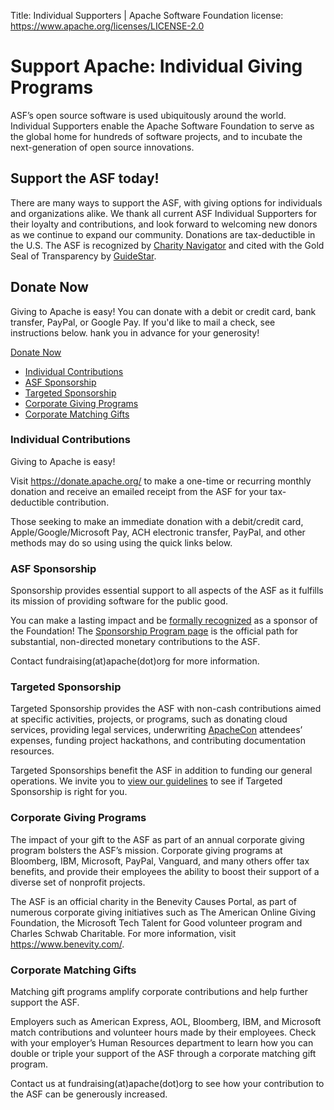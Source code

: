 Title: Individual Supporters | Apache Software Foundation
license: https://www.apache.org/licenses/LICENSE-2.0

# Support Apache: Individual Giving Programs

ASF’s open source software is used ubiquitously around the world. Individual Supporters enable the Apache Software Foundation to serve as the global home for hundreds of software projects, and to incubate the next-generation of open source innovations.

## Support the ASF today!
There are many ways to support the ASF, with giving options for individuals and organizations alike. We thank all current ASF Individual Supporters for their loyalty and contributions, and look forward to welcoming new donors as we continue to expand our community. Donations are tax-deductible in the U.S. The ASF is recognized by <a href="https://www.charitynavigator.org/index.cfm?bay=search.profile&ein=470825376" target="_blank">Charity Navigator</a> and cited with the Gold Seal of Transparency by <a href="https://www.guidestar.org/profile/47-0825376" target="_blank">GuideStar</a>. 

<section class="bg-gray">
  <div class="container">
    <div class="row">
      <div class="col-md-12">
        <h2>Donate Now</h2>
        <p>Giving to Apache is easy! You can donate with a debit or credit card, bank transfer, PayPal, or Google Pay. If you'd like to mail a check, see instructions below. hank you in advance for your generosity!</p>
      <p><a class="btn btn-default mx-10" href="https://donate.apache.org/48ff" role="button">Donate Now</a>
		</div>
	  </div>
	</div>
  </div>
</section>



  <ul class="nav nav-pills nav-justified" role="tablist">
    <li role="presentation" class="active"><a href="#individualContributions" aria-controls="individualContributions" role="tab" data-toggle="tab">Individual Contributions</a></li>
    <li role="presentation"><a href="#asfSponsorship" aria-controls="asfSponsorship" role="tab" data-toggle="tab">ASF Sponsorship</a></li>
    <li role="presentation"><a href="#targetedSponsorship" aria-controls="targetedSponsorship" role="tab" data-toggle="tab">Targeted Sponsorship</a></li>
    <li role="presentation"><a href="#corporateGivingPrograms" aria-controls="corporateGivingPrograms" role="tab" data-toggle="tab">Corporate Giving Programs</a></li>
    <li role="presentation"><a href="#corporateMatchingGifts" aria-controls="corporateMatchingGifts" role="tab" data-toggle="tab">Corporate Matching Gifts</a></li>
  </ul>
  <div class="tab-content">
    <div role="tabpanel" class="tab-pane active" id="individualContributions">
      <div class="well">
        <h3>Individual Contributions</h3>
        <p>Giving to Apache is easy!</p>
        <p>Visit <a href="https://donate.apache.org/">https://donate.apache.org/</a> to make a one-time or recurring monthly donation and receive an emailed receipt from the ASF for your tax-deductible contribution.</p>
        <p>Those seeking to make an immediate donation with a debit/credit card, Apple/Google/Microsoft Pay, ACH electronic transfer, PayPal, and other methods may do so using using the quick links below.</p>
      </div>
    </div>
    <div role="tabpanel" class="tab-pane" id="asfSponsorship">
      <div class="well">
        <h3>ASF Sponsorship</h3>
        <p>Sponsorship provides essential support to all aspects of the ASF as it fulfills its mission of providing software for the public good.</p>
        <p>You can make a lasting impact and be <a href="/foundation/thanks">formally recognized</a> as a sponsor of the Foundation! The <a href="/foundation/sponsorship.html">Sponsorship Program page</a> is the official path for substantial, non-directed monetary contributions to the ASF.</p>
        <p>Contact fundraising(at)apache(dot)org for more information.</p>
      </div>
    </div>
    <div role="tabpanel" class="tab-pane" id="targetedSponsorship">
      <div class="well">
        <h3>Targeted Sponsorship</h3>
        <p>Targeted Sponsorship provides the ASF with non-cash contributions aimed at specific activities, projects, or programs, such as donating cloud services, providing legal services, underwriting <a href="https://www.apachecon.com/">ApacheCon</a> attendees’ expenses, funding project hackathons, and contributing documentation resources.</p>
        <p>Targeted Sponsorships benefit the ASF in addition to funding our general operations. We invite you to <a href="/foundation/docs/Targeted-Sponsorship-Policy.pdf">view our guidelines</a> to see if Targeted Sponsorship is right for you.</p>
      </div>
    </div>
    <div role="tabpanel" class="tab-pane" id="corporateGivingPrograms">
      <div class="well">
        <h3>Corporate Giving Programs</h3>
        <p>The impact of your gift to the ASF as part of an annual corporate giving program bolsters the ASF’s mission.
        Corporate giving programs at Bloomberg, IBM, Microsoft, PayPal, Vanguard, and many others offer tax benefits, and provide their employees the ability to boost their support of a diverse set of nonprofit projects.</p>
        <p>The ASF is an official charity in the Benevity Causes Portal, as part of numerous corporate giving initiatives such as The American Online Giving Foundation, the Microsoft Tech Talent for Good volunteer program and Charles Schwab Charitable. For more information, visit <a href="https://www.benevity.com/" target="_blank">https://www.benevity.com/</a>.</p>
      </div>
    </div>
    <div role="tabpanel" class="tab-pane" id="corporateMatchingGifts">
      <div class="well">
        <h3>Corporate Matching Gifts</h3>
        <p>Matching gift programs amplify corporate contributions and help further support the ASF.</p>
        <p>Employers such as American Express, AOL, Bloomberg, IBM, and Microsoft match contributions and volunteer hours made by their employees. Check with your employer’s Human Resources department to learn how you can double or triple your support of the ASF through a corporate matching gift program.</p>
        <p>Contact us at fundraising(at)apache(dot)org to see how your contribution to the ASF can be generously increased.</p>
      </div>
    </div>
  </div>
  
